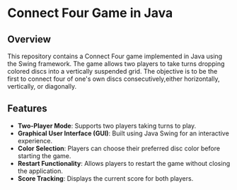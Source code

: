# Connect Four Game in Java

## Overview

This repository contains a Connect Four game implemented in Java using the Swing framework.
The game allows two players to take turns dropping colored discs into a vertically suspended grid. 
The objective is to be the first to connect four of one's own discs consecutively,either horizontally, vertically, or diagonally.

## Features

- **Two-Player Mode**: Supports two players taking turns to play.
- **Graphical User Interface (GUI)**: Built using Java Swing for an interactive experience.
- **Color Selection**: Players can choose their preferred disc color before starting the game.
- **Restart Functionality**: Allows players to restart the game without closing the application.
- **Score Tracking**: Displays the current score for both players.


